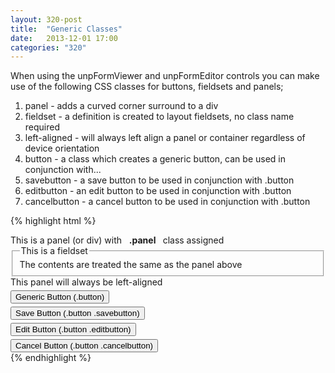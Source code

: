 ```yaml
---
layout: 320-post
title:  "Generic Classes"
date:   2013-12-01 17:00
categories: "320"
---
```


When using the unpFormViewer and unpFormEditor controls you can make use of the following CSS classes for buttons, fieldsets and panels;

1. panel - adds a curved corner surround to a div
2. fieldset - a definition is created to layout fieldsets, no class name required
3. left-aligned - will always left align a panel or container regardless of device orientation
4. button - a class which creates a generic button, can be used in conjunction with...
5. savebutton - a save button to be used in conjunction with .button
6. editbutton - an edit button to be used in conjunction with .button
7. cancelbutton - a cancel button to be used in conjunction with .button


{% highlight html %}
<div class="panel">
  This is a panel (or div) with &#160;
  <strong> .panel </strong>
  &#160; class assigned
</div>

<fieldset>
  <legend>This is a fieldset</legend>
  The contents are treated the same as the panel above
</fieldset>

<div class="panel left-aligned">
  This panel will always be left-aligned
</div>


<div style="padding-top:5px;">
  <input type="button" class="button" value="Generic Button (.button)" />
</div>

<div style="padding-top:5px;">
  <input type="button" class="button savebutton"
    value="Save Button (.button .savebutton)" />
</div>

<div style="padding-top:5px;">
  <input type="button" class="button editbutton"
    value="Edit Button (.button .editbutton)" />
</div>

<div style="padding-top:5px;">
  <input type="button" class="button cancelbutton"
    value="Cancel Button (.button .cancelbutton)" />
</div>
{% endhighlight %}